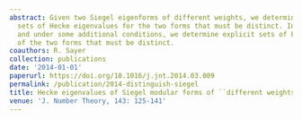```yaml
---
abstract: Given two Siegel eigenforms of different weights, we determine explicit
  sets of Hecke eigenvalues for the two forms that must be distinct. In degree two,
  and under some additional conditions, we determine explicit sets of Fourier coefficients
  of the two forms that must be distinct.
coauthors: R. Sayer
collection: publications
date: '2014-01-01'
paperurl: https://doi.org/10.1016/j.jnt.2014.03.009
permalink: /publication/2014-distinguish-siegel
title: Hecke eigenvalues of Siegel modular forms of ``different weights''
venue: 'J. Number Theory, 143: 125-141'
---
```

